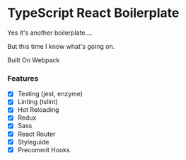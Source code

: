 # TypeScript React Boilerplate

Yes it's another boilerplate....

But this time I know what's going on.

Built On Webpack

### Features

* [x] Testing (jest, enzyme)
* [x] Linting (tslint)
* [x] Hot Reloading
* [x] Redux
* [x] Sass
* [x] React Router
* [x] Styleguide
* [x] Precommit Hooks
